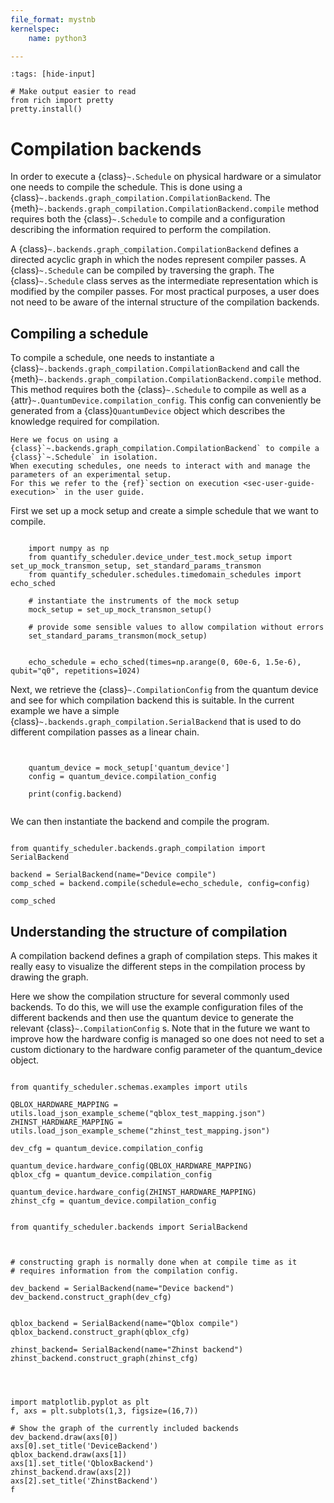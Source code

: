 ```yaml
---
file_format: mystnb
kernelspec:
    name: python3

---
```



```{code-cell}
:tags: [hide-input]

# Make output easier to read
from rich import pretty
pretty.install()

```

# Compilation backends

In order to execute a {class}`~.Schedule` on physical hardware or a simulator one needs to compile the schedule.
This is done using a {class}`~.backends.graph_compilation.CompilationBackend`.
The {meth}`~.backends.graph_compilation.CompilationBackend.compile` method requires both the {class}`~.Schedule` to compile and a configuration describing the information required to perform the compilation.

A {class}`~.backends.graph_compilation.CompilationBackend` defines a directed acyclic graph in which the nodes represent compiler passes.
A {class}`~.Schedule` can be compiled by traversing the graph.
The {class}`~.Schedule` class serves as the intermediate representation which is modified by the compiler passes.
For most practical purposes, a user does not need to be aware of the internal structure of the compilation backends.

## Compiling a schedule

To compile a schedule, one needs to instantiate a {class}`~.backends.graph_compilation.CompilationBackend` and call the {meth}`~.backends.graph_compilation.CompilationBackend.compile` method.
This method requires both the {class}`~.Schedule` to compile as well as a {attr}`~.QuantumDevice.compilation_config`.
This config can conveniently be generated from a {class}`QuantumDevice` object which describes the knowledge required for compilation.

```{note}
Here we focus on using a {class}`~.backends.graph_compilation.CompilationBackend` to compile a {class}`~.Schedule` in isolation.
When executing schedules, one needs to interact with and manage the parameters of an experimental setup.
For this we refer to the {ref}`section on execution <sec-user-guide-execution>` in the user guide.
```

First we set up a mock setup and create a simple schedule that we want to compile.

```{code-cell}

    import numpy as np
    from quantify_scheduler.device_under_test.mock_setup import set_up_mock_transmon_setup, set_standard_params_transmon
    from quantify_scheduler.schedules.timedomain_schedules import echo_sched

    # instantiate the instruments of the mock setup
    mock_setup = set_up_mock_transmon_setup()

    # provide some sensible values to allow compilation without errors
    set_standard_params_transmon(mock_setup)


    echo_schedule = echo_sched(times=np.arange(0, 60e-6, 1.5e-6), qubit="q0", repetitions=1024)

```

Next, we retrieve the {class}`~.CompilationConfig` from the quantum device and see for which compilation backend this is suitable.
In the current example we have a simple {class}`~.backends.graph_compilation.SerialBackend` that is used to do different compilation passes as a linear chain.

```{code-cell}


    quantum_device = mock_setup['quantum_device']
    config = quantum_device.compilation_config

    print(config.backend)


```

We can then instantiate the backend and compile the program.

```{code-cell}

from quantify_scheduler.backends.graph_compilation import SerialBackend

backend = SerialBackend(name="Device compile")
comp_sched = backend.compile(schedule=echo_schedule, config=config)

comp_sched

```

## Understanding the structure of compilation

A compilation backend defines a graph of compilation steps.
This makes it really easy to visualize the different steps in the compilation process by drawing the graph.

Here we show the compilation structure for several commonly used backends.
To do this, we will use the example configuration files of the different backends and then use the quantum device to generate the relevant {class}`~.CompilationConfig` s.
Note that in the future we want to improve how the hardware config is managed so one does not need to set a custom dictionary to the hardware config parameter of the quantum_device object.


```{code-cell}

from quantify_scheduler.schemas.examples import utils

QBLOX_HARDWARE_MAPPING = utils.load_json_example_scheme("qblox_test_mapping.json")
ZHINST_HARDWARE_MAPPING = utils.load_json_example_scheme("zhinst_test_mapping.json")

dev_cfg = quantum_device.compilation_config

quantum_device.hardware_config(QBLOX_HARDWARE_MAPPING)
qblox_cfg = quantum_device.compilation_config

quantum_device.hardware_config(ZHINST_HARDWARE_MAPPING)
zhinst_cfg = quantum_device.compilation_config

```

```{code-cell}

from quantify_scheduler.backends import SerialBackend



# constructing graph is normally done when at compile time as it
# requires information from the compilation config.

dev_backend = SerialBackend(name="Device backend")
dev_backend.construct_graph(dev_cfg)


qblox_backend = SerialBackend(name="Qblox compile")
qblox_backend.construct_graph(qblox_cfg)

zhinst_backend= SerialBackend(name="Zhinst backend")
zhinst_backend.construct_graph(zhinst_cfg)




import matplotlib.pyplot as plt
f, axs = plt.subplots(1,3, figsize=(16,7))

# Show the graph of the currently included backends
dev_backend.draw(axs[0])
axs[0].set_title('DeviceBackend')
qblox_backend.draw(axs[1])
axs[1].set_title('QbloxBackend')
zhinst_backend.draw(axs[2])
axs[2].set_title('ZhinstBackend')
f

```
